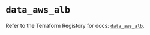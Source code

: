 # `data_aws_alb`

Refer to the Terraform Registory for docs: [`data_aws_alb`](https://registry.terraform.io/providers/hashicorp/aws/3.76.1/docs/data-sources/alb).
